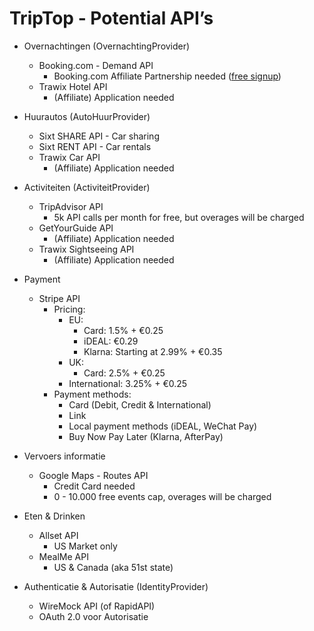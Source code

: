 # TripTop - Potential API’s

- Overnachtingen (OvernachtingProvider)
    - Booking.com - Demand API
        - Booking.com Affiliate Partnership needed ([free signup](https://spadmin.booking.com/pc/sign-up.html?lang=en))
    - Trawix Hotel API
        - (Affiliate) Application needed

- Huurautos (AutoHuurProvider)
    - Sixt SHARE API - Car sharing
    - Sixt RENT API - Car rentals
    - Trawix Car API
        - (Affiliate) Application needed

- Activiteiten (ActiviteitProvider)
    - TripAdvisor API
        - 5k API calls per month for free, but overages will be charged
    - GetYourGuide API
        - (Affiliate) Application needed
    - Trawix Sightseeing API
        - (Affiliate) Application needed

- Payment
    - Stripe API
        - Pricing:
            - EU:
                - Card: 1.5% + €0.25
                - iDEAL:  €0.29
                - Klarna: Starting at 2.99% + €0.35
            - UK:
                - Card: 2.5% + €0.25
            - International: 3.25% + €0.25
        - Payment methods:
            - Card (Debit, Credit & International)
            - Link
            - Local payment methods (iDEAL, WeChat Pay)
            - Buy Now Pay Later (Klarna, AfterPay)

- Vervoers informatie
    - Google Maps - Routes API
        - Credit Card needed
        - 0 - 10.000 free events cap, overages will be charged

- Eten & Drinken
    - Allset API
        - US Market only
    - MealMe API
        - US & Canada (aka 51st state)
        
- Authenticatie & Autorisatie (IdentityProvider)
    - WireMock API (of RapidAPI)
    - OAuth 2.0 voor Autorisatie